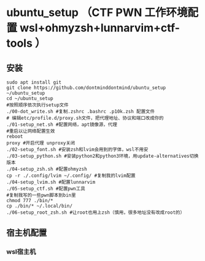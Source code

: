 # ubuntu_setup （CTF PWN 工作环境配置 wsl+ohmyzsh+lunnarvim+ctf-tools ）

## 安装
    sudo apt install git
    git clone https://github.com/dontminddontmind/ubuntu_setup ~/ubuntu_setup
    cd ~/ubuntu_setup
    #按照顺序依次执行setup文件
    ./00-dot_write.sh #复制.zshrc .bashrc .p10k.zsh 配置文件
    # 编辑etc/profile.d/proxy.sh文件，把代理地址、协议和端口改成你的
    ./01-setup_net.sh #配置网络，apt镜像源，代理
    #重启以让网络配置生效
    reboot
    proxy #开启代理 unproxy关闭
    ./02-setup_font.sh #安装zsh和lvim会用到的字体，wsl不用安
    ./03-setup_python.sh #安装python2和python3环境，用update-alternatives切换版本
    ./04-setup_zsh.sh #配置ohmyzsh
    cp -r ./.config/lvim ~/.config/ #复制我的lvim配置
    ./04-setup_lvim.sh #配置lunnarvim
    ./05-setup_ctf.sh #配置pwn工具
    #复制我写的一些pwn脚本到bin里
    chmod 777 ./bin/*
    cp ./bin/* ~/.local/bin/
    ./06-setup_root_zsh.sh #让root也用上zsh（慎用，很多地址没有改成root的）


## 宿主机配置
### wsl宿主机


